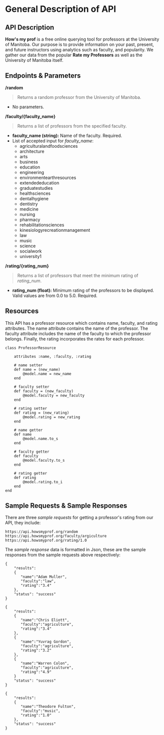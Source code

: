 # General Description of API

## API Description
**How's my prof** is a free online querying tool for professors at the University of Manitoba. Our purpose is to provide information on your past, present, and future instructors using analytics such as faculty, and popularity. We gather our data from the popular **Rate my Professors** as well as the University of Manitoba itself.
## Endpoints & Parameters

**/random**
> Returns a random professor from the University of Manitoba.
- No parameters.

**/faculty/{faculty_name}**
> Returns a list of professors from the specified faculty.
- **faculty_name (string):** Name of the faculty. Required.
- List of accepted input for _faculty_name_:
    - agriculturalandfoodsciences
    - architecture
    - arts
    - business
    - education
    - engineering
    - environmentearthresources
    - extendededucation
    - graduatestudies
    - healthsciences
    - dentalhygiene
    - dentistry
    - medicine
    - nursing
    - pharmacy
    - rehabilitationsciences
    - kinesiologyrecreationmanagement
    - law
    - music
    - science
    - socialwork
    - university1

**/rating/{rating_num}**
> Returns a list of professors that meet the minimum rating of _rating_num_.
- **rating_num (float):** Minimum rating of the professors to be displayed. Valid values are from 0.0 to 5.0. Required.

## Resources
This API has a professor resource which contains name, faculty, and rating attributes. The name attribute contains the name of the professor. The faculty attribute includes the name of the faculty to which the professor belongs. Finally, the rating incorporates the rates for each professor.

```
class ProfessorResource 
    
    attributes :name, :faculty, :rating
    
    # name setter
    def name = (new_name)
        @model.name = new_name
    end
    
    # faculty setter 
    def faculty = (new_faculty)
        @model.faculty = new_faculty
    end
    
    # rating setter
    def rating = (new_rating)
        @model.rating = new_rating
    end
    
    # name getter
    def name 
        @model.name.to_s
    end
    
    # faculty getter
    def faculty 
        @model.faculty.to_s
    end
    
    # rating getter
    def rating
        @model.rating.to_i
    end
end
```

## Sample Requests & Sample Responses
There are three _sample requests_ for getting a professor's rating from our API, they include:    
```
https://api.howsmyprof.org/random  
https://api.howsmyprof.org/faculty/argiculture  
https://api.howsmyprof.org/rating/1.0  
```
The _sample response_ data is formatted in Json, these are the sample responses from the sample requests above respectively:
```
{  
    "results":   
    {  
       "name":"Adam Muller",  
       "faculty":"law",  
       "rating":"3.4"  
    },  
    "status": "success"  
}  

{  
    "results":   
    {  
       "name":"Chris Eliott",  
       "faculty":"agriculture",  
       "rating":"3.4"  
    },    
    {  
       "name":"Yuvrag Gordon",  
       "faculty":"agriculture",  
       "rating":"3.2"  
    },    
    {  
       "name":"Warren Colon",  
       "faculty":"agriculture",  
       "rating":"4.9"    
    }  
    "status": "success"  
}  

{  
    "results":   
    {  
       "name":"Theodore Fulton",  
       "faculty":"music",  
       "rating":"1.0"  
    },  
    "status": "success"  
} 
```
